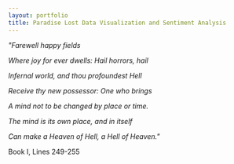 ```yaml
---
layout: portfolio
title: Paradise Lost Data Visualization and Sentiment Analysis
---
```


_"Farewell happy fields_

_Where joy for ever dwells: Hail horrors, hail_

_Infernal world, and thou profoundest Hell_

_Receive thy new possessor: One who brings_

_A mind not to be changed by place or time._

_The mind is its own place, and in itself_

_Can make a Heaven of Hell, a Hell of Heaven."_

Book I, Lines 249-255
